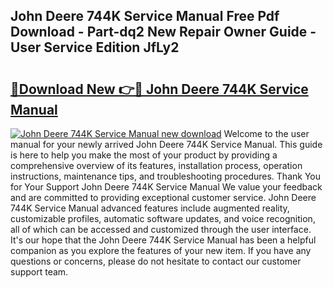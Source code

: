 ## John Deere 744K Service Manual Free Pdf Download - Part-dq2 New Repair Owner Guide - User Service Edition JfLy2

# <h2><a href="http://bc92771.oget.top/?id=John+Deere+744K+Service+Manual">🔗Download New 👉🔴 John Deere 744K Service Manual</a></h2>

[![John Deere 744K Service Manual new download](https://i.imgur.com/5g1atiW.png)](http://bc92771.oget.top/?id=John+Deere+744K+Service+Manual)
Welcome to the user manual for your newly arrived John Deere 744K Service Manual. This guide is here to help you make the most of your product by providing a comprehensive overview of its features, installation process, operation instructions, maintenance tips, and troubleshooting procedures. Thank You for Your Support John Deere 744K Service Manual We value your feedback and are committed to providing exceptional customer service. John Deere 744K Service Manual advanced features include augmented reality, customizable profiles, automatic software updates, and voice recognition, all of which can be accessed and customized through the user interface. It's our hope that the John Deere 744K Service Manual has been a helpful companion as you explore the features of your new item. If you have any questions or concerns, please do not hesitate to contact our customer support team.
